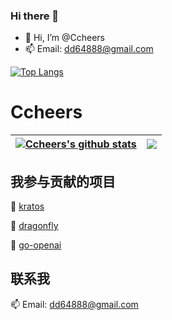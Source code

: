 ### Hi there 👋

<!--
**Ccheers/Ccheers** is a ✨ _special_ ✨ repository because its `README.md` (this file) appears on your GitHub profile.

Here are some ideas to get you started:

- 🔭 I’m currently working on ...
- 🌱 I’m currently learning ...
- 👯 I’m looking to collaborate on ...
- 🤔 I’m looking for help with ...
- 💬 Ask me about ...
- 📫 How to reach me: ...
- 😄 Pronouns: ...
- ⚡ Fun fact: ...
-->
- 👋 Hi, I’m @Ccheers
- 📫 Email: dd64888@gmail.com


[![Top Langs](https://github-readme-stats.vercel.app/api/top-langs/?username=Ccheers)](https://github.com/anuraghazra/github-readme-stats)


# Ccheers
| <a href="https://github.com/Ccheers"><img align="center" src="https://github-readme-stats.vercel.app/api?username=Ccheers&count_private=true&show_icons=true&theme=buefy&include_all_commits&hide_border=true" alt="Ccheers's github stats" /></a> | <a href="https://github.com/Ccheers"><img align="center" src="https://github-readme-stats.vercel.app/api/top-langs/?username=Ccheers&hide=javascript,html,css&theme=buefy&layout=compact&hide_border=true" /></a> |
| ------------- | ------------- |


## 我参与贡献的项目

🌱  [kratos](https://github.com/go-kratos/kratos)

🌱  [dragonfly](https://github.com/dragonflyoss/Dragonfly2)

🌱  [go-openai](https://github.com/sashabaranov/go-openai)



## 联系我

 📫  Email: dd64888@gmail.com
